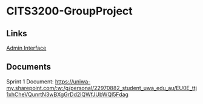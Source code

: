 # CITS3200-GroupProject

## Links
[Admin Interface](./templates/admin_interface.html)

## Documents
Sprint 1 Document: https://uniwa-my.sharepoint.com/:w:/g/personal/22970882_student_uwa_edu_au/EU0E_ttj1xhCheVQunrtN3wBXgGrDd2lQWfJUbWQl5Fdag
